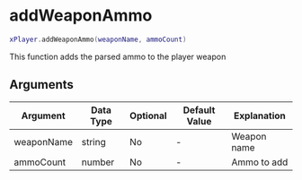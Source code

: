 # addWeaponAmmo

```lua
xPlayer.addWeaponAmmo(weaponName, ammoCount)
```

This function adds the parsed ammo to the player weapon

## Arguments

| Argument   | Data Type | Optional | Default Value | Explanation |
| ---------- | --------- | -------- | ------------- | ----------- |
| weaponName | string    | No       | -             | Weapon name |
| ammoCount  | number    | No       | -             | Ammo to add |
